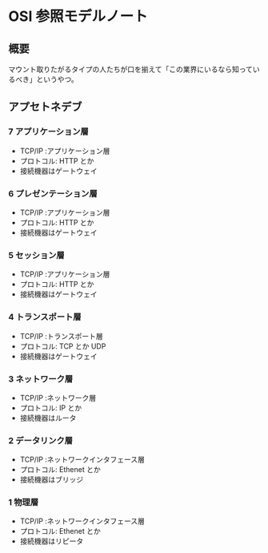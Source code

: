 OSI 参照モデルノート
===

## 概要

マウント取りたがるタイプの人たちが口を揃えて「この業界にいるなら知っているべき」というやつ。

## アプセトネデブ

### 7 アプリケーション層

- TCP/IP :アプリケーション層
- プロトコル: HTTP とか
- 接続機器はゲートウェイ

### 6 プレゼンテーション層

- TCP/IP :アプリケーション層
- プロトコル: HTTP とか
- 接続機器はゲートウェイ

### 5 セッション層

- TCP/IP :アプリケーション層
- プロトコル: HTTP とか
- 接続機器はゲートウェイ

### 4 トランスポート層

- TCP/IP :トランスポート層
- プロトコル: TCP とか UDP
- 接続機器はゲートウェイ

### 3 ネットワーク層

- TCP/IP :ネットワーク層
- プロトコル: IP とか
- 接続機器はルータ

### 2 データリンク層

- TCP/IP :ネットワークインタフェース層
- プロトコル: Ethenet とか
- 接続機器はブリッジ

### 1 物理層

- TCP/IP :ネットワークインタフェース層
- プロトコル: Ethenet とか
- 接続機器はリピータ

